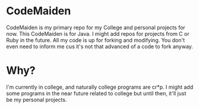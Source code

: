 # CodeMaiden
CodeMaiden is my primary repo for my College and personal projects for now.
This CodeMaiden is for Java. I might add repos for projects from C or Ruby in the future.
All my code is up for forking and modifying. You don't even need to inform me cus it's not that
advanced of a code to fork anyway.
# Why?
I'm currently in college, and naturally college programs are cr*p. I might add some programs in the near future related to college but until then, it'll just be my personal projects.
